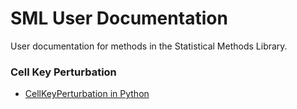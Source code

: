 # SML User Documentation
User documentation for methods in the Statistical Methods Library.

### Cell Key Perturbation
- [CellKeyPerturbation in Python](CellKeyPerturbation/CellKeyPerturbation_Py.md)

